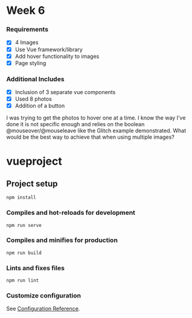 # Week 6
### Requirements
- [x] 4 Images
- [x] Use Vue framework/library
- [x] Add hover functionality to images
- [x] Page styling

### Additional Includes
- [x] Inclusion of 3 separate vue components
- [x] Used 8 photos
- [x] Addition of a button 

I was trying to get the photos to hover one at a time. I know the way I've done it is not specific enough and relies on the boolean @mouseover/@mouseleave like the Glitch example demonstrated. What would be the best way to achieve that when using multiple images?

# vueproject

## Project setup
```
npm install
```

### Compiles and hot-reloads for development
```
npm run serve
```

### Compiles and minifies for production
```
npm run build
```

### Lints and fixes files
```
npm run lint
```

### Customize configuration
See [Configuration Reference](https://cli.vuejs.org/config/).
